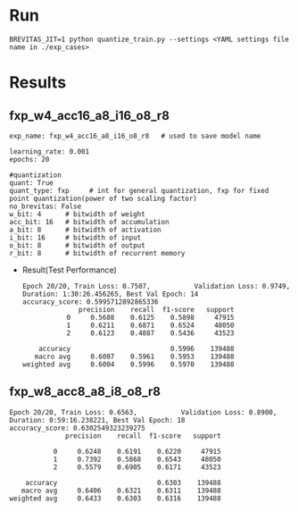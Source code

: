 # Run

  ```BREVITAS_JIT=1 python quantize_train.py --settings <YAML settings file name in ./exp_cases>```

# Results
## fxp_w4_acc16_a8_i16_o8_r8

  ```
  exp_name: fxp_w4_acc16_a8_i16_o8_r8   # used to save model name
    
  learning_rate: 0.001
  epochs: 20
  
  #quantization
  quant: True
  quant_type: fxp     # int for general quantization, fxp for fixed point quantization(power of two scaling factor)
  no_brevitas: False
  w_bit: 4      # bitwidth of weight
  acc_bit: 16   # bitwidth of accumulation
  a_bit: 8      # bitwidth of activation
  i_bit: 16     # bitwidth of input
  o_bit: 8      # bitwidth of output
  r_bit: 8      # bitwidth of recurrent memory
  ```
* Result(Test Performance)
  ```
  Epoch 20/20, Train Loss: 0.7507,           Validation Loss: 0.9749, Duration: 1:30:26.456265, Best Val Epoch: 14
  accuracy_score: 0.5995712892865336
                precision    recall  f1-score   support
             0     0.5688    0.6125    0.5898     47915
             1     0.6211    0.6871    0.6524     48050
             2     0.6123    0.4887    0.5436     43523

      accuracy                         0.5996    139488
     macro avg     0.6007    0.5961    0.5953    139488
  weighted avg     0.6004    0.5996    0.5970    139488
  ```

## fxp_w8_acc8_a8_i8_o8_r8

  ```
  Epoch 20/20, Train Loss: 0.6563,           Validation Loss: 0.8900, Duration: 0:59:16.238221, Best Val Epoch: 18
  accuracy_score: 0.6302549323239275
                precision    recall  f1-score   support

             0     0.6248    0.6191    0.6220     47915
             1     0.7392    0.5868    0.6543     48050
             2     0.5579    0.6905    0.6171     43523

      accuracy                         0.6303    139488
     macro avg     0.6406    0.6321    0.6311    139488
  weighted avg     0.6433    0.6303    0.6316    139488
  ```
